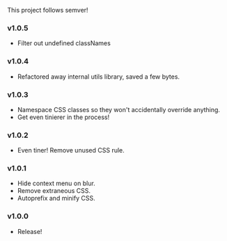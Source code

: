This project follows semver!

<!-- [planned]
* extra config, ex don't close on click?
* make styles shakeable
-->

### v1.0.5

- Filter out undefined classNames

### v1.0.4
- Refactored away internal utils library, saved a few bytes.

### v1.0.3

- Namespace CSS classes so they won't accidentally override anything.
- Get even tinierer in the process!

### v1.0.2

- Even tiner! Remove unused CSS rule.

### v1.0.1

- Hide context menu on blur.
- Remove extraneous CSS.
- Autoprefix and minify CSS.


### v1.0.0

- Release!
